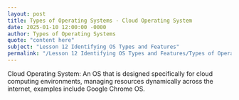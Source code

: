 ```yaml
---
layout: post
title: Types of Operating Systems - Cloud Operating System
date: 2025-01-10 12:00:00 -0000
author: Types of Operating Systems
quote: "content here"
subject: "Lesson 12 Identifying OS Types and Features"
permalink: "/Lesson 12 Identifying OS Types and Features/Types of Operating Systems/Types of Operating Systems - Cloud Operating System"
---
```


Cloud Operating System: An OS that is designed specifically for cloud computing environments, managing resources dynamically across the internet, examples include Google Chrome OS.
